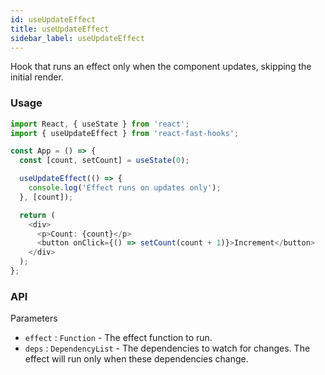 ```yaml
---
id: useUpdateEffect
title: useUpdateEffect
sidebar_label: useUpdateEffect
---
```


Hook that runs an effect only when the component updates, skipping the initial render.

### Usage

```typescript
import React, { useState } from 'react';
import { useUpdateEffect } from 'react-fast-hooks';

const App = () => {
  const [count, setCount] = useState(0);

  useUpdateEffect(() => {
    console.log('Effect runs on updates only');
  }, [count]);

  return (
    <div>
      <p>Count: {count}</p>
      <button onClick={() => setCount(count + 1)}>Increment</button>
    </div>
  );
};
```

### API

Parameters

- `effect` : `Function` - The effect function to run.
- `deps` : `DependencyList` - The dependencies to watch for changes. The effect will run only when these dependencies change.
